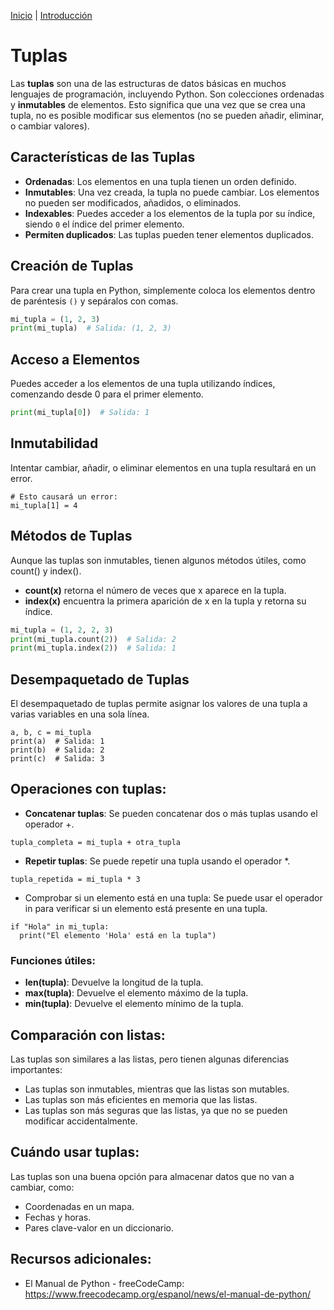 [Inicio](https://github.com/ajmenaa/phyton_basico_ICAI/wiki) | [Introducción](Estructuras-y-Tipos-de-datos-básicos)

# Tuplas

Las **tuplas** son una de las estructuras de datos básicas en muchos lenguajes de programación, incluyendo Python. Son colecciones ordenadas y **inmutables** de elementos. Esto significa que una vez que se crea una tupla, no es posible modificar sus elementos (no se pueden añadir, eliminar, o cambiar valores).

## Características de las Tuplas

- **Ordenadas**: Los elementos en una tupla tienen un orden definido.
- **Inmutables**: Una vez creada, la tupla no puede cambiar. Los elementos no pueden ser modificados, añadidos, o eliminados.
- **Indexables**: Puedes acceder a los elementos de la tupla por su índice, siendo `0` el índice del primer elemento.
- **Permiten duplicados**: Las tuplas pueden tener elementos duplicados.

## Creación de Tuplas

Para crear una tupla en Python, simplemente coloca los elementos dentro de paréntesis `()` y sepáralos con comas.

```python
mi_tupla = (1, 2, 3)
print(mi_tupla)  # Salida: (1, 2, 3)
```

## Acceso a Elementos
Puedes acceder a los elementos de una tupla utilizando índices, comenzando desde 0 para el primer elemento.

```python
print(mi_tupla[0])  # Salida: 1
```

## Inmutabilidad
Intentar cambiar, añadir, o eliminar elementos en una tupla resultará en un error.

```
# Esto causará un error:
mi_tupla[1] = 4
```

## Métodos de Tuplas
Aunque las tuplas son inmutables, tienen algunos métodos útiles, como count() y index().

- **count(x)** retorna el número de veces que x aparece en la tupla.
- **index(x)** encuentra la primera aparición de x en la tupla y retorna su índice.

``` Python
mi_tupla = (1, 2, 2, 3)
print(mi_tupla.count(2))  # Salida: 2
print(mi_tupla.index(2))  # Salida: 1
```

## Desempaquetado de Tuplas
El desempaquetado de tuplas permite asignar los valores de una tupla a varias variables en una sola línea.

```
a, b, c = mi_tupla
print(a)  # Salida: 1
print(b)  # Salida: 2
print(c)  # Salida: 3
```


## Operaciones con tuplas:

- **Concatenar tuplas**: Se pueden concatenar dos o más tuplas usando el operador +.
```
tupla_completa = mi_tupla + otra_tupla
```
- **Repetir tuplas**: Se puede repetir una tupla usando el operador *.

```
tupla_repetida = mi_tupla * 3

```
* Comprobar si un elemento está en una tupla: Se puede usar el operador in para verificar si un elemento está presente en una tupla.
```
if "Hola" in mi_tupla:
  print("El elemento 'Hola' está en la tupla")
```
### Funciones útiles:

- **len(tupla)**: Devuelve la longitud de la tupla.
- **max(tupla)**: Devuelve el elemento máximo de la tupla.
- **min(tupla)**: Devuelve el elemento mínimo de la tupla.

## Comparación con listas:

Las tuplas son similares a las listas, pero tienen algunas diferencias importantes:

- Las tuplas son inmutables, mientras que las listas son mutables.
- Las tuplas son más eficientes en memoria que las listas.
- Las tuplas son más seguras que las listas, ya que no se pueden modificar accidentalmente.

## Cuándo usar tuplas:

Las tuplas son una buena opción para almacenar datos que no van a cambiar, como:

- Coordenadas en un mapa.
- Fechas y horas.
- Pares clave-valor en un diccionario.


## Recursos adicionales:


- El Manual de Python - freeCodeCamp: https://www.freecodecamp.org/espanol/news/el-manual-de-python/